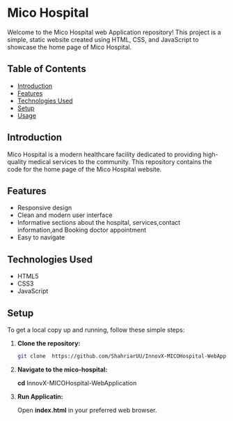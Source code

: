 # Mico Hospital

Welcome to the Mico Hospital web Application repository! This project is a simple, static website created using HTML, CSS, and JavaScript to showcase the home page of Mico Hospital.

## Table of Contents

- [Introduction](#introduction)
- [Features](#features)
- [Technologies Used](#technologies-used)
- [Setup](#setup)
- [Usage](#usage)

## Introduction

Mico Hospital is a modern healthcare facility dedicated to providing high-quality medical services to the community. This repository contains the code for the home page of the Mico Hospital website.

## Features

- Responsive design
- Clean and modern user interface
- Informative sections about the hospital, services,contact information,and Booking doctor appointment
- Easy to navigate

## Technologies Used

- HTML5
- CSS3
- JavaScript

## Setup

To get a local copy up and running, follow these simple steps:

1. **Clone the repository:**

   ```bash
   git clone  https://github.com/ShahriarUU/InnovX-MICOHospital-WebApplication.git
   ```

2. **Navigate to the mico-hospital:**

   **cd** InnovX-MICOHospital-WebApplication

3. **Run Applicatin:**

   Open **index.html** in your preferred web browser.
